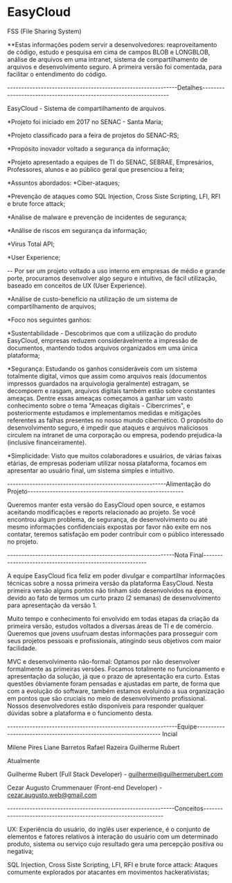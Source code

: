 # EasyCloud
FSS (File Sharing System)

  **Estas informações podem servir a desenvolvedores: reaproveitamento de código, estudo e pesquisa em cima de campos BLOB e LONGBLOB, análise de arquivos em uma intranet, sistema de compartilhamento de arquivos e desenvolvimento seguro. A primeira versão foi comentada, para facilitar o entendimento do código.
 
-------------------------------------------------------------Detalhes------------------------------------------------------------------

EasyCloud - Sistema de compartilhamento de arquivos. 

*Projeto foi iniciado em 2017 no SENAC - Santa Maria;

*Projeto classificado para a feira de projetos do SENAC-RS;

*Propósito inovador voltado a segurança da informação;

*Projeto apresentado a equipes de TI do SENAC, SEBRAE, Empresários, Professores, alunos e ao público geral que presenciou a feira;





*Assuntos abordados:
  *Ciber-ataques;
  
  *Prevenção de ataques como SQL Injection, Cross Siste Scripting, LFI, RFI e brute force attack;
  
  *Análise de malware e prevenção de incidentes de segurança;
  
  *Análise de riscos em segurança da informação;
  
  *Virus Total API;
  
  *User Experience;
  
  -- Por ser um projeto voltado a uso interno em empresas de médio e grande porte, procuramos desenvolver algo seguro e intuitivo, de fácil utilização, baseado em conceitos de UX (User Experience).
  
  
  
  *Análise de custo-benefício na utilização de um sistema de compartilhamento de arquivos;
 
 *Foco nos seguintes ganhos:
    
   *Sustentabilidade - Descobrimos que com a utilização do produto EasyCloud, empresas reduzem considerávelmente a impressão de documentos, mantendo todos arquivos organizados em uma única plataforma;
   
   *Segurança: Estudando os ganhos consideráveis com um sistema totalmente digital, vimos que assim como arquivos reais (documentos impressos guardados na arquivologia geralmente) estragam, se decompoem e rasgam, arquivos digitais também estão sobre constantes ameaças.
    Dentre essas ameaças começamos a ganhar um vasto conhecimento sobre o tema "Ameaças digitais - Cibercrimes", e posteriormente estudamos e implementamos medidas e mitigações referentes as falhas presentes no nosso mundo cibernético. O propósito do desenvolvimento seguro, é impedir que ataques e arquivos maliciosos circulem na intranet de uma corporação ou empresa, podendo prejudica-la (inclusive financeiramente).
    
   *Simplicidade: Visto que muitos colaboradores e usuários, de várias faixas etárias, de empresas poderiam utilizar nossa plataforma, focamos em apresentar ao usuário final, um sistema simples e intuitivo.
  
  
---------------------------------------------------------Alimentação do Projeto--------------------------------------------------------


Queremos manter esta versão do EasyCloud open source, e estamos aceitando modificações e reports relacionado ao projeto. Se você encontrou algum problema, de segurança, de desenvolvimento ou até mesmo informações confidenciais expostas por favor não exite em nos contatar, teremos satisfação em poder contribuir com o público interessado no projeto.
 
  
  
  ------------------------------------------------------------Nota Final--------------------------------------------------------- 
  
  A equipe EasyCloud fica feliz em poder divulgar e compartilhar informações técnicas sobre a nossa primeira versão da plataforma EasyCloud. Nesta primeira versão alguns pontos não tinham sido desenvolvidos na época, devido ao fato de termos um curto prazo (2 semanas) de desenvolvimento para apresentação da versão 1.
  
   Muito tempo e conhecimento foi envolvido em todas etapas da criação da primeira versão, estudos voltados a diversas áreas de TI e de comércio. Queremos que jovens usufruam destas informações para prosseguir com seus projetos pessoais e profissionais, atingindo seus objetivos com maior facilidade.
    
  MVC e desenvolvimento não-formal: Optamos por não desenvolver formalmente as primeiras versões. Focamos totalmente no funcionamento e apresentação da solução, já que o prazo de apresentação era curto. Estas questões óbviamente foram pensadas e ajustadas em parte, de forma que com a evolução do software, também estamos evoluindo a sua organização em pontos que são cruciais no meio de desenvolvimento profissional. Nossos desenvolvedores estão disponíveis para responder qualquer dúvidas sobre a plataforma e o funciomento desta.

  
  
  -------------------------------------------------------------Equipe-----------------------------------------------------------------
  Incial
  
  Milene Pires
  Liane Barretos
  Rafael Razeira 
  Guilherme Rubert
  
  Atualmente
  
  Guilherme Rubert  (Full Stack Developer) - guilherme@guilhermerubert.com
  
  Cezar Augusto Crummenauer (Front-end Developer) - cezar.augusto.web@gmail.com
  
  
 
  ------------------------------------------------------------Conceitos---------------------------------------------------------------
  
  UX: Experiência do usuário, do inglês user experience, é o conjunto de elementos e fatores relativos à interação do usuário com um determinado produto, sistema ou serviço cujo resultado gera uma percepção positiva ou negativa;
 
 SQL Injection, Cross Siste Scripting, LFI, RFI e brute force attack: Ataques comumente explorados por atacantes em movimentos hackerativistas;
  
  
